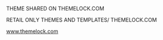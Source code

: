 THEME SHARED ON THEMELOCK.COM


 RETAIL ONLY THEMES AND TEMPLATES/ THEMELOCK.COM

 www.themelock.com
